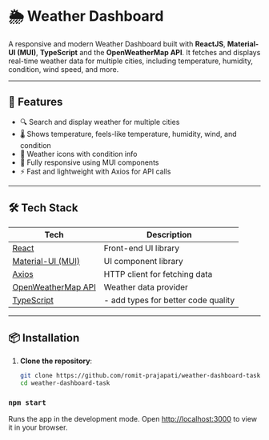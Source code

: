 # 🌦️ Weather Dashboard

A responsive and modern Weather Dashboard built with **ReactJS**, **Material-UI (MUI)**, **TypeScript** and the **OpenWeatherMap API**. It fetches and displays real-time weather data for multiple cities, including temperature, humidity, condition, wind speed, and more.

---

## 🚀 Features

- 🔍 Search and display weather for multiple cities
- 🌡️ Shows temperature, feels-like temperature, humidity, wind, and condition
- 🌈 Weather icons with condition info
- 📱 Fully responsive using MUI components
- ⚡ Fast and lightweight with Axios for API calls

---

## 🛠️ Tech Stack

| Tech | Description |
|------|-------------|
| [React](https://reactjs.org) | Front-end UI library |
| [Material-UI (MUI)](https://mui.com) | UI component library |
| [Axios](https://axios-http.com) | HTTP client for fetching data |
| [OpenWeatherMap API](https://openweathermap.org/api) | Weather data provider |
| [TypeScript](https://www.typescriptlang.org) |  - add types for better code quality |

---

## 📦 Installation

1. **Clone the repository**:

   ```bash
   git clone https://github.com/romit-prajapati/weather-dashboard-task.git
   cd weather-dashboard-task

### `npm start`

Runs the app in the development mode.
Open [http://localhost:3000](http://localhost:3000) to view it in your browser.
